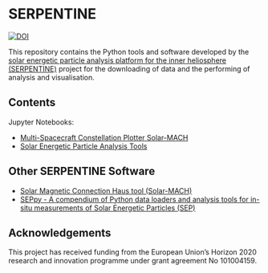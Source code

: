 # SERPENTINE
[![DOI](https://zenodo.org/badge/498388422.svg)](https://zenodo.org/badge/latestdoi/498388422)


This repository contains the Python tools and software developed by the [solar energetic particle analysis platform for the inner heliosphere (SERPENTINE)](https://serpentine-h2020.eu/) project for the downloading of data and the performing of analysis and visualisation.

## Contents

Jupyter Notebooks:
- [Multi-Spacecraft Constellation Plotter Solar-MACH](https://github.com/serpentine-h2020/serpentine/tree/main/notebooks/solarmach)
- [Solar Energetic Particle Analysis Tools](https://github.com/serpentine-h2020/serpentine/tree/main/notebooks/sep_analysis_tools)

## Other SERPENTINE Software

- [Solar Magnetic Connection Haus tool (Solar-MACH)](https://github.com/jgieseler/solarmach)
- [SEPpy - A compendium of Python data loaders and analysis tools for in-situ measurements of Solar Energetic Particles (SEP) ](https://github.com/serpentine-h2020/seppy)


## Acknowledgements
This project has received funding from the European Union’s Horizon 2020 research and innovation programme under grant agreement No 101004159.
